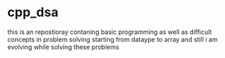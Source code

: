 # cpp_dsa
this is an repostioray contaning basic programming as well as difficult concepts in problem solving starting from dataype to array and still i am evolving while solving these problems
